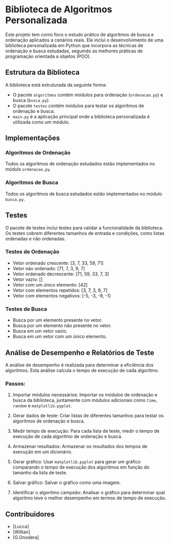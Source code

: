 # Biblioteca de Algoritmos Personalizada

Este projeto tem como foco o estudo prático de algoritmos de busca e ordenação aplicados a cenários reais. Ele inclui o desenvolvimento de uma biblioteca personalizada em Python que incorpora as técnicas de ordenação e busca estudadas, seguindo as melhores práticas de programação orientada a objetos (POO).

## Estrutura da Biblioteca

A biblioteca está estruturada da seguinte forma:

- O pacote `algoritmos` contém módulos para ordenação (`ordenacao.py`) e busca (`busca.py`).
- O pacote `testes` contém módulos para testar os algoritmos de ordenação e busca.
- `main.py` é a aplicação principal onde a biblioteca personalizada é utilizada como um módulo.

## Implementações

### Algoritmos de Ordenação

Todos os algoritmos de ordenação estudados estão implementados no módulo `ordenacao.py`.

### Algoritmos de Busca

Todos os algoritmos de busca estudados estão implementados no módulo `busca.py`.

## Testes

O pacote de testes inclui testes para validar a funcionalidade da biblioteca. Os testes cobrem diferentes tamanhos de entrada e condições, como listas ordenadas e não ordenadas.

### Testes de Ordenação

- Vetor ordenado crescente: [3, 7, 33, 59, 71]
- Vetor não ordenado: [71, 7, 3, 9, 7]
- Vetor ordenado decrescente: [71, 59, 33, 7, 3]
- Vetor vazio: []
- Vetor com um único elemento: [42]
- Vetor com elementos repetidos: [3, 7, 3, 9, 7]
- Vetor com elementos negativos: [-5, -3, -9, -1]

### Testes de Busca

- Busca por um elemento presente no vetor.
- Busca por um elemento não presente no vetor.
- Busca em um vetor vazio.
- Busca em um vetor com um único elemento.

## Análise de Desempenho e Relatórios de Teste

A análise de desempenho é realizada para determinar a eficiência dos algoritmos. Esta análise calcula o tempo de execução de cada algoritmo.

### Passos:

1. Importar módulos necessários: Importar os módulos de ordenação e busca da biblioteca, juntamente com módulos adicionais como `time`, `random` e `matplotlib.pyplot`.

2. Gerar dados de teste: Criar listas de diferentes tamanhos para testar os algoritmos de ordenação e busca.

3. Medir tempo de execução: Para cada lista de teste, medir o tempo de execução de cada algoritmo de ordenação e busca.

4. Armazenar resultados: Armazenar os resultados dos tempos de execução em um dicionário.

5. Gerar gráfico: Usar `matplotlib.pyplot` para gerar um gráfico comparando o tempo de execução dos algoritmos em função do tamanho da lista de teste.

6. Salvar gráfico: Salvar o gráfico como uma imagem.

7. Identificar o algoritmo campeão: Analisar o gráfico para determinar qual algoritmo teve o melhor desempenho em termos de tempo de execução.


## Contribuidores

- [Lucca]
- [Willian]
- [G.Onodera]


